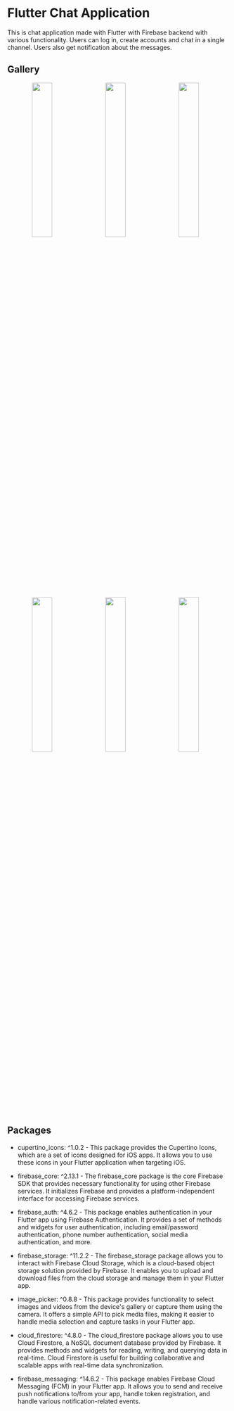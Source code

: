 # Flutter Chat Application

This is chat application made with Flutter with Firebase backend with various functionality. Users can log in, create accounts and chat in a single channel. Users also get notification about the messages.

## Gallery
<div align="center">
 <img src="https://github.com/RolandMarton/flutter_chat_app/assets/88943189/b849acd2-bc14-49ca-8392-225419ca6613" width="30%"></img>&nbsp;&nbsp;&nbsp; 
 <img src="https://github.com/RolandMarton/flutter_chat_app/assets/88943189/570a8648-9695-46f9-8c21-15fc4accb3e3" width="30%"></img>&nbsp;&nbsp;&nbsp; 
 <img src="https://github.com/RolandMarton/flutter_chat_app/assets/88943189/2b6da084-399d-417e-b84c-3b15ebe85537" width="30%"></img>&nbsp;&nbsp;&nbsp; 
 <img src="https://github.com/RolandMarton/flutter_chat_app/assets/88943189/d9040794-23b0-4e6d-a8c5-d25a85b8969a" width="30%"></img>&nbsp;&nbsp;&nbsp; 
 <img src="https://github.com/RolandMarton/flutter_chat_app/assets/88943189/0cb1328a-0228-4d59-8ce1-b5a7d777a70b" width="30%"></img>&nbsp;&nbsp;&nbsp; 
 <img src="https://github.com/RolandMarton/flutter_chat_app/assets/88943189/89f74bdf-6109-47e4-b5d8-bb0a78079e86" width="30%"></img>&nbsp;&nbsp;&nbsp; 
</div>

## Packages

- cupertino_icons: ^1.0.2 -
This package provides the Cupertino Icons, which are a set of icons designed for iOS apps. It allows you to use these icons in your Flutter application when targeting iOS.

- firebase_core: ^2.13.1 -
The firebase_core package is the core Firebase SDK that provides necessary functionality for using other Firebase services. It initializes Firebase and provides a platform-independent interface for accessing Firebase services.

- firebase_auth: ^4.6.2 -
This package enables authentication in your Flutter app using Firebase Authentication. It provides a set of methods and widgets for user authentication, including email/password authentication, phone number authentication, social media authentication, and more.

- firebase_storage: ^11.2.2 -
The firebase_storage package allows you to interact with Firebase Cloud Storage, which is a cloud-based object storage solution provided by Firebase. It enables you to upload and download files from the cloud storage and manage them in your Flutter app.

- image_picker: ^0.8.8 -
This package provides functionality to select images and videos from the device's gallery or capture them using the camera. It offers a simple API to pick media files, making it easier to handle media selection and capture tasks in your Flutter app.

- cloud_firestore: ^4.8.0 -
The cloud_firestore package allows you to use Cloud Firestore, a NoSQL document database provided by Firebase. It provides methods and widgets for reading, writing, and querying data in real-time. Cloud Firestore is useful for building collaborative and scalable apps with real-time data synchronization.

- firebase_messaging: ^14.6.2 -
This package enables Firebase Cloud Messaging (FCM) in your Flutter app. It allows you to send and receive push notifications to/from your app, handle token registration, and handle various notification-related events.
